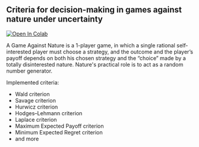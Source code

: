## Criteria for decision-making in games against nature under uncertainty

[![Open In Colab](https://colab.research.google.com/assets/colab-badge.svg)](https://colab.research.google.com/github/Cvtx/decision-makers/)

A Game Against Nature is a 1-player game, in which a single rational self-interested player must choose a strategy, and the outcome and the player’s payoff depends on both his chosen strategy and the “choice” made by a totally disinterested nature. Nature's practical role is to act as a random number generator.

Implemented criteria:
* Wald criterion
* Savage criterion
* Hurwicz criterion
* Hodges–Lehmann criterion
* Laplace criterion
* Maximum Expected Payoff criterion
* Minimum Expected Regret criterion
* and more
